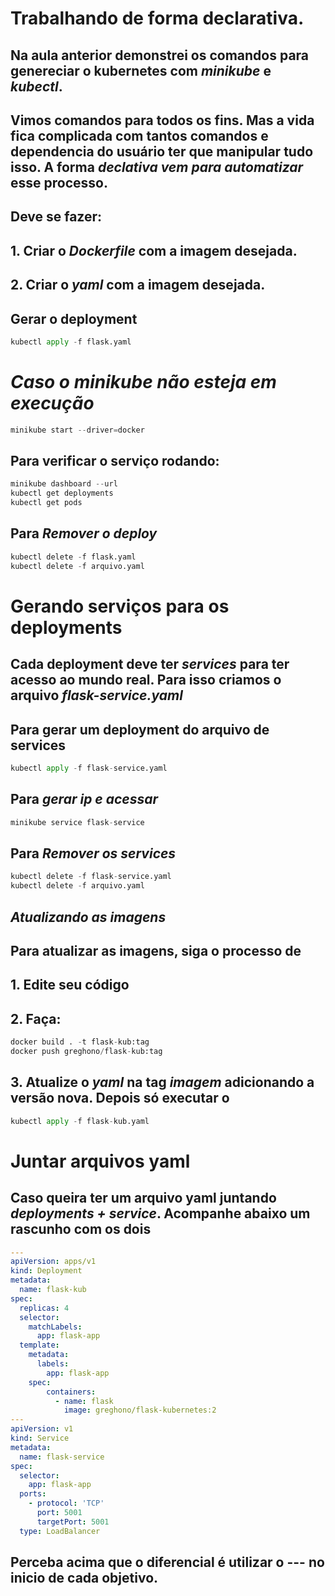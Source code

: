 # Trabalhando de forma declarativa.

## Na aula anterior demonstrei os comandos para genereciar o kubernetes com *minikube* e *kubectl*.

## Vimos comandos para todos os fins. Mas a vida fica complicada com tantos comandos e dependencia do usuário ter que manipular tudo isso. A forma *declativa vem para automatizar* esse processo.


## Deve se fazer:

## 1. Criar o *Dockerfile* com a imagem desejada.

## 2. Criar o *yaml* com a imagem desejada.

## Gerar o deployment

``` python
kubectl apply -f flask.yaml
```

# *Caso o minikube não esteja em execução*

``` python
minikube start --driver=docker
```

## Para verificar o serviço rodando:

``` python
minikube dashboard --url
kubectl get deployments
kubectl get pods
```

## Para *Remover o deploy*

``` python
kubectl delete -f flask.yaml 
kubectl delete -f arquivo.yaml
```

# Gerando serviços para os deployments

## Cada deployment deve ter *services* para ter acesso ao mundo real. Para isso criamos o arquivo *flask-service.yaml*

## Para gerar um deployment do arquivo de services

``` python
kubectl apply -f flask-service.yaml
```

## Para *gerar ip e acessar*

``` python
minikube service flask-service
```

## Para *Remover os services*

``` python
kubectl delete -f flask-service.yaml 
kubectl delete -f arquivo.yaml
```

## *Atualizando as imagens*

## Para atualizar as imagens, siga o processo de

## 1. Edite seu código

## 2. Faça:

``` python
docker build . -t flask-kub:tag
docker push greghono/flask-kub:tag
```

## 3. Atualize o *yaml* na tag *imagem* adicionando a versão nova. Depois só executar o

``` python
kubectl apply -f flask-kub.yaml
```

# Juntar arquivos yaml

## Caso queira ter um arquivo yaml juntando *deployments + service*. Acompanhe abaixo um rascunho com os dois

``` yaml
---
apiVersion: apps/v1 
kind: Deployment 
metadata: 
  name: flask-kub 
spec: 
  replicas: 4 
  selector:
    matchLabels:
      app: flask-app 
  template: 
    metadata:
      labels:
        app: flask-app 
    spec: 
        containers:
          - name: flask
            image: greghono/flask-kubernetes:2
---
apiVersion: v1
kind: Service 
metadata:
  name: flask-service
spec:
  selector:
    app: flask-app 
  ports: 
    - protocol: 'TCP'
      port: 5001
      targetPort: 5001
  type: LoadBalancer
```

## Perceba acima que o diferencial é utilizar o __---__ no inicio de cada objetivo.